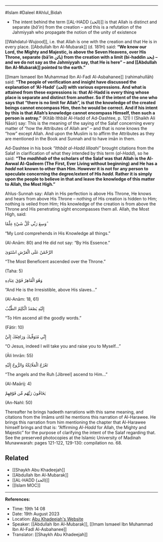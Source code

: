 
___
#Islam #Daleel #Ahlul_Bidah 

* The intent behind the term [[AL-HADD (الحد)]] is that Allah is distinct and separate (_bā’in_) from the creation – and this is a refutation of the Jahmiyyah who propagate the notion of the unity of existence

[[Wahdatul-Wujood]], i.e. that Allah is one with the creation and that He is in every place. [[Abdullah Ibn Al-Mubarak]] (d. 181H) said: **“We know our Lord, the Mighty and Majestic, is above the Seven Heavens, over His Throne, separate (bā’in بائن) from the creation with a limit (bi-haddin بحد) – and we do not say as the Jahmiyyah say, that He is here” – and [[Abdullah Ibn Al-Mubarak]] pointed to the earth.”**

[[Imam Ismaeel Ibn Muhammad Ibn Al-Fadl Al-Asbahanee]] (rahimahullāh) said: **“The people of verification and insight have discussed the explanation of ‘Al-Hadd’ (الحد) with various expressions. And what is attained from these expressions is: that Al-Hadd is every thing whose place is separate and distinct from another. So if the intent of the one who says that “there is no limit for Allah”, is that the knowledge of the created beings cannot encompass Him, then he would be correct. And if his intent by this is that Allah’s knowledge cannot encompass Himself, then such a person is astray.”** (Kitāb Ithbāt Al-Hadd of Ad-Dashtee, p. 121) I (Shaikh Ali Nāsir) say: This is the meaning of the saying of the Salaf concerning every matter of “how the Attributes of Allah are” – and that is none knows the “how” except Allah. And upon the Muslim is to affirm the Attributes as they are mentioned in the Book and Sunnah and to have imān in them.

Ad-Dashtee in his book _“Ithbāt al-Hadd lillaahi”_ brought citations from the Salaf in clarification of what they intended by this term (_al-Hadd_), so he said: **“The _madhhab_ of the scholars of the Salaf was that Allah is the Al-Awwal Al-Qadeem (The First, Ever Living without beginning) and He has a _hadd_ not known to other than Him. However it is not for any person to speculate concerning the degree/extent of His _hadd_. Rather it is simply upon the people to believe in that and leave the knowledge of this matter to Allah, the Most High.”**

Ahlus-Sunnah say: Allah in His perfection is above His Throne, He knows and hears from above His Throne – nothing of His creation is hidden to Him; nothing is veiled from Him; His knowledge of the creation is from above the Throne and His penetrating sight encompasses them all. Allah, the Most High, said:

وَسِعَ رَبِّي كُلَّ شَيْءٍ عِلْمًا ۗ

“My Lord comprehends in His Knowledge all things.”

(Al-Anām: 80) and He did not say: “By His Essence.”

الرَّحْمَٰنُ عَلَى الْعَرْشِ اسْتَوَىٰ

“The Most Beneficent ascended over the Throne.”

(Taha: 5)

وَهُوَ الْقَاهِرُ فَوْقَ عِبَادِهِ

“And He is the Irresistible, above His slaves…”

(Al-Anām: 18, 61)

إِلَيْهِ يَصْعَدُ الْكَلِمُ الطَّيِّبُ

“To Him ascend all the goodly words.”

(Fātir: 10)

إِنِّي مُتَوَفِّيكَ وَرَافِعُكَ إِلَيَّ

“O Jesus, indeed I will take you and raise you to Myself…”

(Āli Imrān: 55)

تَعْرُجُ الْمَلَائِكَةُ وَالرُّوحُ إِلَيْهِ

“The angels and the Ruh [Jibreel] ascend to Him…”

(Al-Maārij: 4)

يَخَافُونَ رَبَّهُم مِّن فَوْقِهِمْ

(An-Nahl: 50)

Thereafter he brings hadeeth narrations with this same meaning, and citations from the Imāms until he mentions this narration of Al-Harawee. He brings this narration from him mentioning the chapter that Al-Harawee himself brings and that is: “Affirming _Al-Hadd_ for Allah, the Mighty and Majestic” for the purpose of clarifying the intent of the Salaf regarding that. See the preserved photocopies at the Islamic University of Madinah Munawwarah: pages 121-122, 129-130: compilation no. 68.


## Related
- [[Shaykh Abu Khadeejah]]
- [[Abdullah Ibn Al-Mubarak]]
- [[AL-HADD (الحد)]]
- [[Islam MOC]]

---

**References:**
- Time: 19th 14 08
- Date:  19th August 2023
- Location: [Abu Khadeejah's Website](https://abukhadeejah.com/chapter-15-affirming-al-hadd-%d8%a7%d9%84%d8%ad%d8%af-for-allah-that-he-is-separate-from-the-creation-and-close-to-them-with-his-knowledge-by-abu-ismail-al-harawee-d-481h/)
- Speaker: [[Abdullah Ibn Al-Mubarak]], [[Imam Ismaeel Ibn Muhammad Ibn Al-Fadl Al-Asbahanee]]
- Translator: [[Shaykh Abu Khadeejah]]
